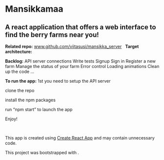 # Mansikkamaa

## A react application that offers a web interface to find the berry farms near you!

**Related repo:** 
www.github.com/viitasusi/mansikka_server
 
**Target architecture:**

**Backlog:**
API server connections
Write tests
Signup
Sign in
Register a new farm
Manage the status of your farm
Error control
Loading animations
Clean up the code
…

**To run the app:**
1st you need to setup the API server

clone the repo

install the npm packages

run “npm start” to launch the app

Enjoy!

 

This app is created using [Create React App](https://github.com/facebookincubator/create-react-app) and may contain unnecessary code.



This project was bootstrapped with .
